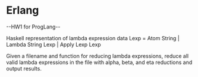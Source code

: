 # Erlang

--HW1 for ProgLang--

Haskell representation of lambda expression 
data Lexp = Atom String | Lambda String Lexp | Apply Lexp  Lexp 

Given a filename and function for reducing lambda expressions, reduce all valid lambda expressions in the file with alpha, beta, and eta reductions and output results.
